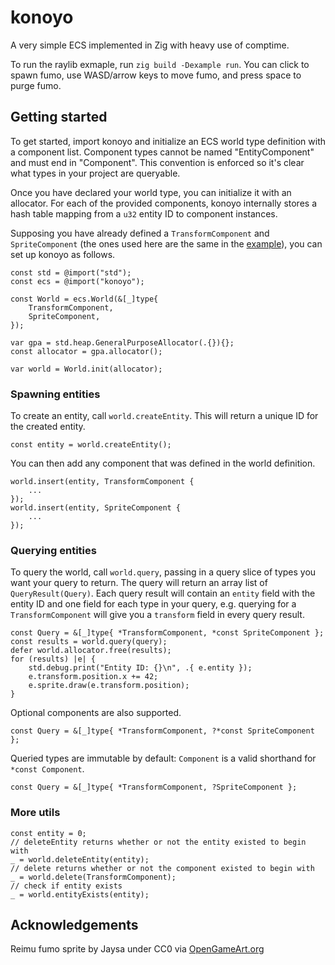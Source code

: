 # konoyo

A very simple ECS implemented in Zig with heavy use of comptime.

To run the raylib exmaple, run `zig build -Dexample run`. You can click to spawn fumo, use WASD/arrow keys to move fumo, and press space to purge fumo.

## Getting started

To get started, import konoyo and initialize an ECS world type definition with a component list. Component types cannot be named "EntityComponent" and must end in "Component". This convention is enforced so it's clear what types in your project are queryable.

Once you have declared your world type, you can initialize it with an allocator. For each of the provided components, konoyo internally stores a hash table mapping from a `u32` entity ID to component instances.

Supposing you have already defined a `TransformComponent` and `SpriteComponent` (the ones used here are the same in the [example](example)), you can set up konoyo as follows.

```ZIG
const std = @import("std");
const ecs = @import("konoyo");

const World = ecs.World(&[_]type{
    TransformComponent,
    SpriteComponent,
});

var gpa = std.heap.GeneralPurposeAllocator(.{}){};
const allocator = gpa.allocator();

var world = World.init(allocator);
```

### Spawning entities

To create an entity, call `world.createEntity`. This will return a unique ID for the created entity.

```ZIG
const entity = world.createEntity();
```

You can then add any component that was defined in the world definition.

```ZIG
world.insert(entity, TransformComponent {
    ...
});
world.insert(entity, SpriteComponent {
    ...
});
```

### Querying entities

To query the world, call `world.query`, passing in a query slice of types you want your query to return. The query will return an array list of `QueryResult(Query)`. Each query result will contain an `entity` field with the entity ID and one field for each type in your query, e.g. querying for a `TransformComponent` will give you a `transform` field in every query result.

```ZIG
const Query = &[_]type{ *TransformComponent, *const SpriteComponent };
const results = world.query(query);
defer world.allocator.free(results);
for (results) |e| {
    std.debug.print("Entity ID: {}\n", .{ e.entity });
    e.transform.position.x += 42;
    e.sprite.draw(e.transform.position);
}
```

Optional components are also supported.

```ZIG
const Query = &[_]type{ *TransformComponent, ?*const SpriteComponent };
```

Queried types are immutable by default: `Component` is a valid shorthand for `*const Component`.

```ZIG
const Query = &[_]type{ *TransformComponent, ?SpriteComponent };
```

### More utils

```ZIG
const entity = 0;
// deleteEntity returns whether or not the entity existed to begin with
_ = world.deleteEntity(entity);
// delete returns whether or not the component existed to begin with
_ = world.delete(TransformComponent);
// check if entity exists
_ = world.entityExists(entity);
```

## Acknowledgements

Reimu fumo sprite by Jaysa under CC0 via [OpenGameArt.org](https://opengameart.org/content/touhou-fumo-factory)